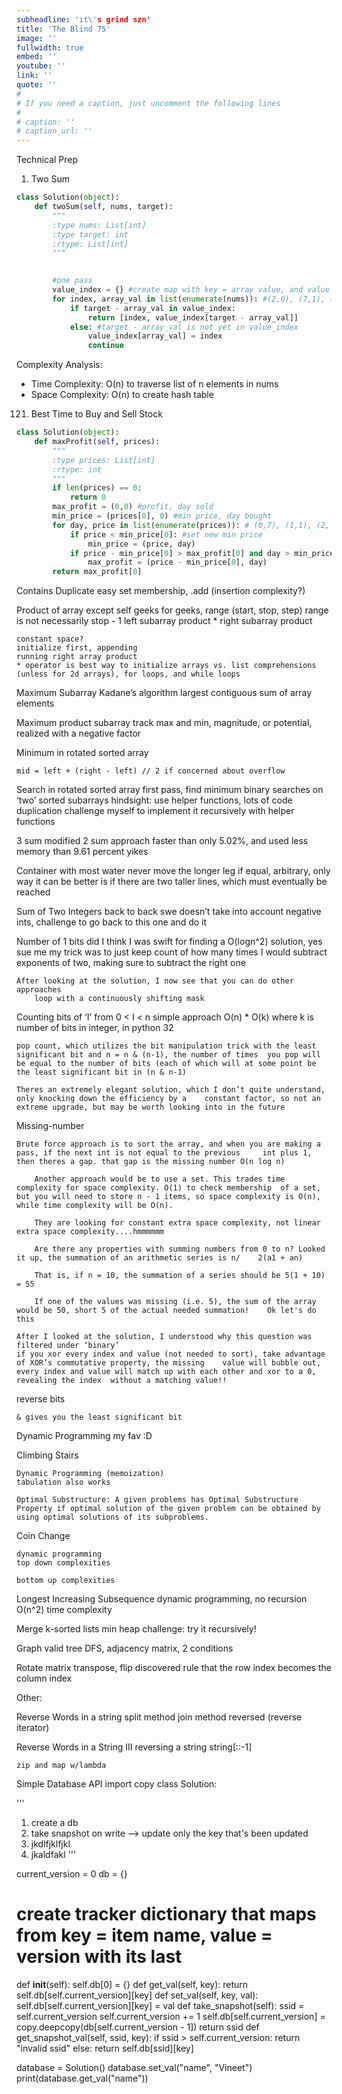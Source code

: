 ```yaml
---
subheadline: 'it\'s grind szn'
title: 'The Blind 75'
image: ''
fullwidth: true
embed: ''
youtube: ''
link: ''
quote: ''
#
# If you need a caption, just uncomment the following lines
#
# caption: ''
# caption_url: ''
---
```

Technical Prep
<!--more-->

1. Two Sum

```python
class Solution(object):
    def twoSum(self, nums, target):
        """
        :type nums: List[int]
        :type target: int
        :rtype: List[int]
        """
        

        #one pass
        value_index = {} #create map with key = array value, and value = index
        for index, array_val in list(enumerate(nums)): #(2,0), (7,1), (11,2), (15,3)
            if target - array_val in value_index:
                return [index, value_index[target - array_val]]
            else: #target - array_val is not yet in value_index
                value_index[array_val] = index
                continue
```
Complexity Analysis: 


- Time Complexity: O(n) to traverse list of n elements in nums
- Space Complexity: O(n) to create hash table


121. Best Time to Buy and Sell Stock
```python
class Solution(object):
    def maxProfit(self, prices):
        """
        :type prices: List[int]
        :rtype: int
        """
        if len(prices) == 0:
            return 0
        max_profit = (0,0) #profit, day sold
        min_price = (prices[0], 0) #min price, day bought
        for day, price in list(enumerate(prices)): # (0,7), (1,1), (2, 5), (3, 3), (4,6), (5,4)
            if price < min_price[0]: #set new min price
                min_price = (price, day)
            if price - min_price[0] > max_profit[0] and day > min_price[1]:
                max_profit = (price - min_price[0], day)
        return max_profit[0]
```

Contains Duplicate easy
	set membership, .add (insertion complexity?)

Product of array except self
	geeks for geeks, range (start, stop, step)
	range is not necessarily stop - 1
	left subarray product * right subarray product

	constant space?
	initialize first, appending
	running right array product
	* operator is best way to initialize arrays vs. list comprehensions (unless for 2d arrays), for loops, and while loops


Maximum Subarray
	Kadane’s algorithm
	largest contiguous sum of array elements

Maximum product subarray
	track max and min, magnitude, or potential, realized with a negative factor

Minimum in rotated sorted array

	mid = left + (right - left) // 2 if concerned about overflow

Search in rotated sorted array
	first pass, find minimum
	binary searches on ‘two’ sorted subarrays
	hindsight: use helper functions, lots of code duplication
	challenge myself to implement it recursively with helper functions

3 sum
	modified 2 sum approach
	faster than only 5.02%, and used less memory than 9.61 percent
	yikes

Container with most water
	never move the longer leg
	if equal, arbitrary, only way it can be better is if there are two taller lines, which must eventually be reached

Sum of Two Integers
	back to back swe
	doesn’t take into account negative ints, challenge to go back to this one and do it

Number of 1 bits
	did I think I was swift for finding a O(logn^2) solution, yes sue me
	my trick was to just keep count of how many times I would subtract exponents of two, making sure to subtract the 	right one

	After looking at the solution, I now see that you can do other approaches
		loop with a continuously shifting mask

Counting bits of ‘I’ from 0 < I < n
	simple approach O(n) * O(k) where k is number of bits in integer, in python 32
	
	pop count, which utilizes the bit manipulation trick with the least significant bit and n = n & (n-1), the number of times 	you pop will be equal to the number of bits (each of which will at some point be the least significant bit in (n & n-1)

	Theres an extremely elegant solution, which I don’t quite understand, only knocking down the efficiency by a 	constant factor, so not an extreme upgrade, but may be worth looking into in the future

Missing-number

	Brute force approach is to sort the array, and when you are making a pass, if the next int is not equal to the previous 	int plus 1, then theres a gap. that gap is the missing number O(n log n)
        
        Another approach would be to use a set. This trades time complexity for space complexity. O(1) to check membership 	of a set, but you will need to store n - 1 items, so space complexity is O(n), while time complexity will be O(n).
        
        They are looking for constant extra space complexity, not linear extra space complexity....hmmmmmm
        
        Are there any properties with summing numbers from 0 to n? Looked it up, the summation of an arithmetic series is n/	2(a1 + an)
        
        That is, if n = 10, the summation of a series should be 5(1 + 10) = 55
        
        If one of the values was missing (i.e. 5), the sum of the array would be 50, short 5 of the actual needed summation! 	Ok let's do this

	After I looked at the solution, I understood why this question was filtered under ‘binary’
	if you xor every index and value (not needed to sort), take advantage of XOR’s commutative property, the missing 	value will bubble out, every index and value will match up with each other and xor to a 0, revealing the index 	without a matching value!!

reverse bits
	
	& gives you the least significant bit


Dynamic Programming my fav :D

Climbing Stairs

	Dynamic Programming (memoization)
	tabulation also works

	Optimal Substructure: A given problems has Optimal Substructure Property if optimal solution of the given problem can be obtained by using optimal solutions of its subproblems.

Coin Change
	
	dynamic programming
	top down complexities

	bottom up complexities

Longest Increasing Subsequence
	dynamic programming, no recursion
	O(n^2) time complexity


Merge k-sorted lists
	min heap
	challenge: try it recursively!


Graph valid tree
	DFS, adjacency matrix, 2 conditions

Rotate matrix
	transpose, flip
	discovered rule that the row index becomes the column index

Other:

Reverse Words in a string
	split method
	join method
	reversed (reverse iterator)

Reverse Words in a String III
	reversing a string
	string[::-1]

	zip and map w/lambda




Simple Database API
import copy
class Solution:
  
  '''
  1. create a db
  2. take snapshot on write --> update only the key that's been updated
  3. jkdlfjklfjkl
  4. jkaldfakl
  '''
  
  current_version = 0
  db = {}
  # create tracker dictionary that maps from key = item name, value = version with its last 
  def __init__(self):
    self.db[0] = {}
  def get_val(self, key):
    return self.db[self.current_version][key]
  def set_val(self, key, val):
    self.db[self.current_version][key] = val
  def take_snapshot(self):
    ssid = self.current_version
    self.current_version += 1
    self.db[self.current_version] = copy.deepcopy(db[self.current_version - 1])
    return ssid
  def get_snapshot_val(self, ssid, key):
    if ssid > self.current_version:
      return "invalid ssid"
    else:
      return self.db[ssid][key]
      
database = Solution()
database.set_val("name", "Vineet")
print(database.get_val("name"))






